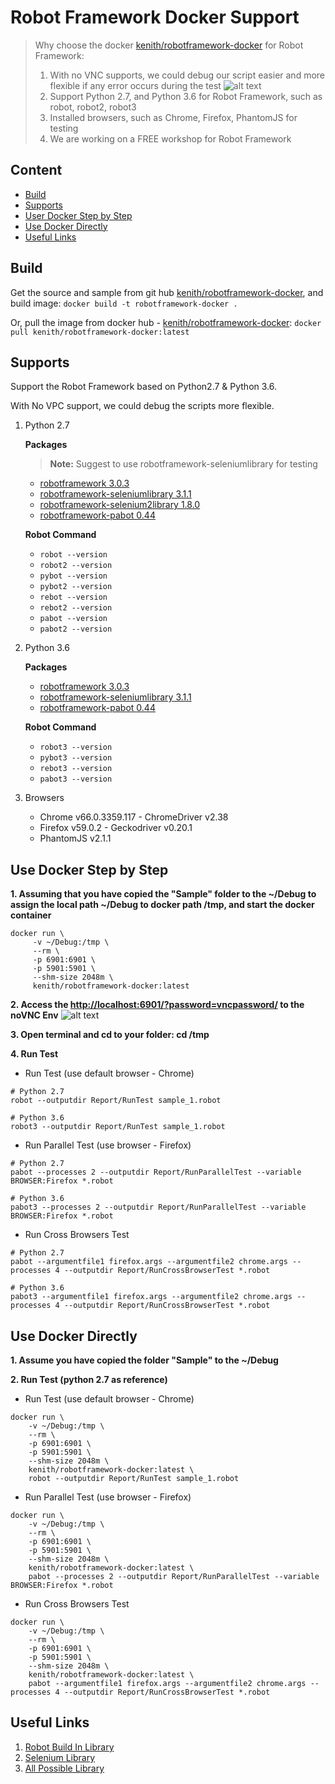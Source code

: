 # Robot Framework Docker Support

> Why choose the docker [kenith/robotframework-docker](https://hub.docker.com/r/kenith/robotframework-docker/) for Robot Framework: 
> 1. With no VNC supports, we could debug our script easier and more flexible if any error occurs during the test
![alt text](https://raw.githubusercontent.com/Kenith/robotframework-docker/dev/noVPC_Sample.png)
> 2. Support Python 2.7, and Python 3.6 for Robot Framework, such as robot, robot2, robot3
> 3. Installed browsers, such as Chrome, Firefox, PhantomJS for testing
> 4. We are working on a FREE workshop for Robot Framework

## Content
- [Build](#build)
- [Supports](#supports)
- [User Docker Step by Step](#use-docker-step-by-step)
- [Use Docker Directly](#use-docker-directly)
- [Useful Links](#useful-links)

## Build
Get the source and sample from git hub [kenith/robotframework-docker](https://github.com/Kenith/robotframework-docker), and build image: `docker build -t robotframework-docker .`

Or, pull the image from docker hub - [kenith/robotframework-docker](https://hub.docker.com/r/kenith/robotframework-docker/): `docker pull kenith/robotframework-docker:latest`

## Supports
Support the Robot Framework based on Python2.7 & Python 3.6.

With No VPC support, we could debug the scripts more flexible.

1. Python 2.7

    **Packages**
    > **Note:** Suggest to use robotframework-seleniumlibrary for testing

    - [robotframework 3.0.3](https://pypi.org/project/robotframework/)
    - [robotframework-seleniumlibrary 3.1.1](https://pypi.org/project/robotframework-seleniumlibrary/)
    - [robotframework-selenium2library 1.8.0](https://pypi.org/project/robotframework-selenium2library/1.8.0/)
    - [robotframework-pabot 0.44](https://pypi.org/project/robotframework-pabot/)
    
    **Robot Command**
    
    - `robot --version`
    - `robot2 --version`
    - `pybot --version`
    - `pybot2 --version`
    - `rebot --version`
    - `rebot2 --version`
    - `pabot --version`
    - `pabot2 --version`

2. Python 3.6

    **Packages**

    - [robotframework 3.0.3](https://pypi.org/project/robotframework/)
    - [robotframework-seleniumlibrary 3.1.1](https://pypi.org/project/robotframework-seleniumlibrary/)
    - [robotframework-pabot 0.44](https://pypi.org/project/robotframework-pabot/)
    
    **Robot Command**
    - `robot3 --version`
    - `pybot3 --version`
    - `rebot3 --version`
    - `pabot3 --version`

3. Browsers

    - Chrome v66.0.3359.117 - ChromeDriver v2.38
    - Firefox v59.0.2 - Geckodriver v0.20.1
    - PhantomJS v2.1.1 

## Use Docker Step by Step
**1. Assuming that you have copied the "Sample" folder to the ~/Debug to assign the local path ~/Debug to docker path /tmp, and start the docker container**
   ```
   docker run \
        -v ~/Debug:/tmp \
        --rm \
        -p 6901:6901 \
        -p 5901:5901 \
        --shm-size 2048m \
        kenith/robotframework-docker:latest
   ```
   
**2. Access the [http://localhost:6901/?password=vncpassword/](http://localhost:6901/?password=vncpassword/) to the noVNC Env**
![alt text](https://raw.githubusercontent.com/Kenith/robotframework-docker/dev/noVPC_Sample.png)

**3. Open terminal and cd to your folder: cd /tmp**

**4. Run Test**

- Run Test (use default browser - Chrome)

```
# Python 2.7
robot --outputdir Report/RunTest sample_1.robot

# Python 3.6
robot3 --outputdir Report/RunTest sample_1.robot
```

- Run Parallel Test (use browser - Firefox)

```
# Python 2.7
pabot --processes 2 --outputdir Report/RunParallelTest --variable BROWSER:Firefox *.robot

# Python 3.6
pabot3 --processes 2 --outputdir Report/RunParallelTest --variable BROWSER:Firefox *.robot
```

- Run Cross Browsers Test

```
# Python 2.7
pabot --argumentfile1 firefox.args --argumentfile2 chrome.args --processes 4 --outputdir Report/RunCrossBrowserTest *.robot

# Python 3.6
pabot3 --argumentfile1 firefox.args --argumentfile2 chrome.args --processes 4 --outputdir Report/RunCrossBrowserTest *.robot
```

## Use Docker Directly
**1. Assume you have copied the folder "Sample" to the ~/Debug**

**2. Run Test (python 2.7 as reference)**

- Run Test (use default browser - Chrome) 

```
docker run \
    -v ~/Debug:/tmp \
    --rm \
    -p 6901:6901 \
    -p 5901:5901 \
    --shm-size 2048m \
    kenith/robotframework-docker:latest \
    robot --outputdir Report/RunTest sample_1.robot
```
    
- Run Parallel Test (use browser - Firefox)

```
docker run \
    -v ~/Debug:/tmp \
    --rm \
    -p 6901:6901 \
    -p 5901:5901 \
    --shm-size 2048m \
    kenith/robotframework-docker:latest \
    pabot --processes 2 --outputdir Report/RunParallelTest --variable BROWSER:Firefox *.robot
```

- Run Cross Browsers Test
```
docker run \
    -v ~/Debug:/tmp \
    --rm \
    -p 6901:6901 \
    -p 5901:5901 \
    --shm-size 2048m \
    kenith/robotframework-docker:latest \
    pabot --argumentfile1 firefox.args --argumentfile2 chrome.args --processes 4 --outputdir Report/RunCrossBrowserTest *.robot
```

## Useful Links
1. [Robot Build In Library](http://robotframework.org/robotframework/#standard-libraries)
2. [Selenium Library](http://robotframework.org/SeleniumLibrary/SeleniumLibrary.html)
3. [All Possible Library](http://robotframework.org/robotframework/#standard-libraries)
